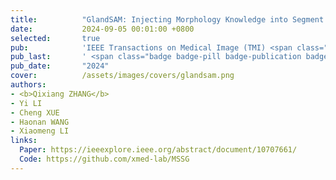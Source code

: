 ```yaml
---
title:          "GlandSAM: Injecting Morphology Knowledge into Segment Anything Model for Label-free Gland Segmentation"
date:           2024-09-05 00:01:00 +0800
selected:       true
pub:            'IEEE Transactions on Medical Image (TMI) <span class="badge badge-success">JCR Q1</span>'
pub_last:       ' <span class="badge badge-pill badge-publication badge-success">Segmentation</span>'
pub_date:       "2024"
cover:          /assets/images/covers/glandsam.png
authors:
- <b>Qixiang ZHANG</b>
- Yi LI
- Cheng XUE
- Haonan WANG
- Xiaomeng LI
links:
  Paper: https://ieeexplore.ieee.org/abstract/document/10707661/
  Code: https://github.com/xmed-lab/MSSG
---
```

